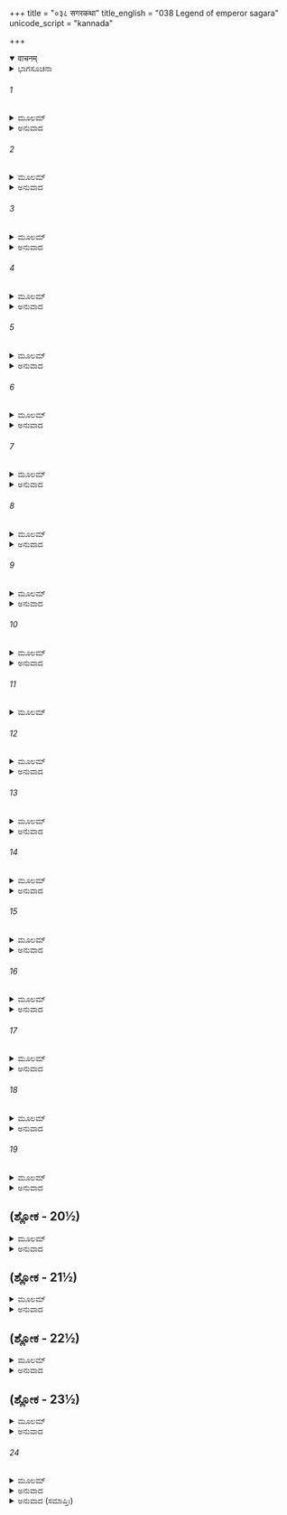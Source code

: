 +++
title = "०३८ सगरकथा"
title_english = "038 Legend of emperor sagara"
unicode_script = "kannada"

+++
<details open><summary>वाचनम्</summary>

<div class="audioEmbed"  caption="श्रीराम-हरिसीताराममूर्ति-घनपाठिभ्यां वचनम्" src="https://archive.org/download/Ramayana-recitation-Sriram-harisItArAmamUrti-Ghanapaati-v2/Kanda_1/Kanda_1_BK-038-Sagaro_Pakhyanam_.mp3"></div>
</details>



<details><summary>ಭಾಗಸೂಚನಾ</summary>

ರಾಜಾ ಸಗರನ ಪುತ್ರರ ಉತ್ಪತ್ತಿ ಹಾಗೂ ಯಜ್ಞದ ಸಿದ್ಧತೆ
</details>

###### 1


<details><summary>ಮೂಲಮ್</summary>

ತಾಂ ಕಥಾಂ ಕೌಶಿಕೋ ರಾಮೇ ನಿವೇದ್ಯ ಮಧುರಾಕ್ಷರಾಮ್ ।  
ಪುನರೇವಾಪರಂ ವಾಕ್ಯಂ ಕಾಕುತ್ಸ್ಥಮಿದಮಬ್ರವೀತ್ ॥
</details>

<details><summary>ಅನುವಾದ</summary>

ವಿಶ್ವಾಮಿತ್ರರು ಮಧುರಾಕ್ಷರಗಳಿಂದ ಕೂಡಿದ ಕಾರ್ತಿಕೇಯ ವೃತ್ತಾಂತದ ಕಥೆಯನ್ನು ಶ್ರೀರಾಮನಿಗೆ ತಿಳಿಸಿ ಮತ್ತೆ ಇನ್ನೊಂದು ಪ್ರಸಂಗವನ್ನು ಈ ಪ್ರಕಾರ ಹೇಳಿದರು.॥1॥
</details>

###### 2


<details><summary>ಮೂಲಮ್</summary>

ಅಯೋಧ್ಯಾಧಿಪತಿರ್ವೀರ ಪೂರ್ವಮಾಸೀನ್ನರಾಧಿಪಃ ।  
ಸಗರೋ ನಾಮ ಧರ್ಮಾತ್ಮಾ ಪ್ರಜಾಕಾಮಃ ಸ ಚಾಪ್ರಜಃ ॥
</details>

<details><summary>ಅನುವಾದ</summary>

ವೀರನೇ! ಬಹಳ ಹಿಂದಿನ ಮಾತು, ಅಯೋಧ್ಯೆಯಲ್ಲಿ ಸಗರ ಎಂಬ ಪ್ರಸಿದ್ಧ, ಧರ್ಮಾತ್ಮಾ ರಾಜನು ರಾಜ್ಯವಾಳುತ್ತಿದ್ದನು. ಅವನಿಗೆ ಯಾವುದೇ ಸಂತಾನ ಇರದೆ, ಅವನು ಪುತ್ರಪ್ರಾಪ್ತಿಗಾಗಿ ಸದಾ ಉತ್ಸುಕನಾಗಿದ್ದನು.॥2॥
</details>

###### 3


<details><summary>ಮೂಲಮ್</summary>

ವೈದರ್ಭದುಹಿತಾ ರಾಮ ಕೇಶಿನೀ ನಾಮ ನಾಮತಃ ।  
ಜ್ಯೇಷ್ಠಾ ಸಗರಪತ್ನೀ ಸಾ ಧರ್ಮಿಷ್ಠಾ ಸತ್ಯವಾದಿನೀ ॥
</details>

<details><summary>ಅನುವಾದ</summary>

ಶ್ರೀರಾಮಾ! ವಿದರ್ಭರಾಜಕುಮಾರಿ ಕೇಶಿನೀ ಎಂಬುವಳು ಸಗರನ ಜ್ಯೇಷ್ಠ ಪತ್ನಿಯಾಗಿದ್ದಳು. ಅವಳು ಧರ್ಮಾತ್ಮಳೂ, ಸತ್ಯವಾದಿನಿಯೂ ಆಗಿದ್ದಳು.॥3॥
</details>

###### 4


<details><summary>ಮೂಲಮ್</summary>

ಅರಿಷ್ಟನೇಮೇರ್ದುಹಿತಾ ಸುಪರ್ಣಭಗಿನೀ ತು ಸಾ ।  
ದ್ವಿತೀಯಾ ಸಗರಸ್ಯಾಸೀತ್ ಪತ್ನೀ ಸುಮತಿಸಂಜ್ಞಿತಾ ॥
</details>

<details><summary>ಅನುವಾದ</summary>

ಸಗರನ ಇನ್ನೊಂದು ಪತ್ನಿಯ ಹೆಸರು ಸುಮತಿ ಎಂದಿತ್ತು. ಆಕೆಯು ಅರಿಷ್ಟನೇಮಿಯ ಪುತ್ರಿ ಹಾಗೂ ಗರುಡನ ತಂಗಿಯಾಗಿದ್ದಳು.॥4॥
</details>

###### 5


<details><summary>ಮೂಲಮ್</summary>

ತಾಭ್ಯಾಂ ಸಹ ಮಹಾರಾಜಃ ಪತ್ನೀಭ್ಯಾಂ ತಪ್ತವಾಂಸ್ತಪಃ ।  
ಹಿಮವಂತಂ ಸಮಾಸಾದ್ಯ ಭೃಗುಪ್ರಸ್ರವಣೇ ಗಿರೌ ॥
</details>

<details><summary>ಅನುವಾದ</summary>

ಮಹಾರಾಜಾ ಸಗರನು ತನ್ನ ಆ ಇಬ್ಬರೂ ಪತ್ನಿಯರೊಂದಿಗೆ ಹಿಮಾಲಯ ಪರ್ವತಕ್ಕೆ ಹೋಗಿ ಭೃಗುಪ್ರಸ್ರವಣ ಎಂಬ ಶಿಖರದಲ್ಲಿ ತಪಸ್ಸನ್ನಾಚರಿಸಿದನು.॥5॥
</details>

###### 6


<details><summary>ಮೂಲಮ್</summary>

ಅಥ ವರ್ಷಶತೇ ಪೂರ್ಣೇ ತಪಸಾಽಽರಾಧಿತೋ ಮುನಿಃ ।  
ಸಗರಾಯ ವರಂ ಪ್ರಾದಾದ್ ಭೃಗುಃ ಸತ್ಯವತಾಂ ವರಃ ॥
</details>

<details><summary>ಅನುವಾದ</summary>

ನೂರು ವರ್ಷಗಳು ಪೂರ್ಣವಾದಾಗ ತಪಸ್ಸಿಗೆ ಒಲಿದ ಸತ್ಯವಾದಿಗಳಲ್ಲಿ ಶ್ರೇಷ್ಠರಾದ ಮಹರ್ಷಿ ಭೃಗುವು ರಾಜಾ ಸಗರನಿಗೆ ವರವನ್ನು ಕೊಟ್ಟನು.॥6॥
</details>

###### 7


<details><summary>ಮೂಲಮ್</summary>

ಅಪತ್ಯಲಾಭಃ ಸುಮಹಾನ್ ಭವಿಷ್ಯತಿ ತವಾನಘ ।  
ಕೀರ್ತಿಂ ಚಾಪ್ರತಿಮಾಂ ಲೋಕೇ ಪ್ರಾಪ್ಸ್ಯಸೇ ಪುರುಷರ್ಷಭ ॥
</details>

<details><summary>ಅನುವಾದ</summary>

ಪುಣ್ಯಾತ್ಮನಾದ ರಾಜನೇ! ನಿನಗೆ ಅನೇಕ ಪುತ್ರರು ಪ್ರಾಪ್ತರಾಗುವರು. ಪುರುಷಶ್ರೇಷ್ಠನೇ! ನೀನು ಈ ಲೋಕದಲ್ಲಿ ಅನುಪಮ ಕೀರ್ತಿಯನ್ನು ಪಡೆಯುವೆ.॥7॥
</details>

###### 8


<details><summary>ಮೂಲಮ್</summary>

ಏಕಾ ಜನಯಿತಾ ತಾತ ಪುತ್ರಂ ವಂಶಕರಂ ತವ ।  
ಷಷ್ಟಿಂ ಪುತ್ರಸಹಸ್ರಾಣಿ ಅಪರಾ ಜನಯಿಷ್ಯತಿ ॥
</details>

<details><summary>ಅನುವಾದ</summary>

ಅಯ್ಯಾ! ನಿನ್ನ ಒರ್ವ ಪತ್ನಿಯಾದರೋ ಒಂದೇ ಪುತ್ರನಿಗೆ ಜನ್ಮ ನೀಡುವಳು. ಅವನು ನಿನ್ನ ವಂಶವನ್ನು, ಪರಂಪರೆಯನ್ನೂ ವಿಸ್ತಾರ ಮಾಡುವವನಾಗುವನು ಹಾಗೂ ಇನ್ನೋರ್ವ ಪತ್ನಿಯು ಅರವತ್ತು ಸಾವಿರ ಪುತ್ರರ ಜನನಿಯಾಗುವಳು.॥8॥
</details>

###### 9


<details><summary>ಮೂಲಮ್</summary>

ಭಾಷಮಾಣಂ ಮಹಾತ್ಮಾನಂ ರಾಜಪುತ್ರ್ಯೌಪ್ರಸಾದ್ಯ ತಮ್ ।  
ಊಚತುಃ ಪರಮಪ್ರೀತೇ ಕೃತಾಂಜಲಿಪುಟೇ ತದಾ ॥
</details>

<details><summary>ಅನುವಾದ</summary>

ಮಹಾತ್ಮ ಭೃಗುವು ಹೀಗೆ ಹೇಳುತ್ತಿರುವಾಗ ಆ ಇಬ್ಬರು ರಾಜಕುಮಾರಿಯರು (ರಾಣಿಯರು) ಅವರನ್ನು ಪ್ರಸನ್ನಗೊಳಿಸಿ, ತಾವೂ ಆನಂದಿತರಾಗಿ ಇಬ್ಬರು ಕೈಮುಗಿದುಕೊಂಡು ಕೇಳಿದರು.॥9॥
</details>

###### 10


<details><summary>ಮೂಲಮ್</summary>

ಏಕಃ ಕಸ್ಯಾಃ ಸುತೋ ಬ್ರಹ್ಮನ್ ಕಾ ಬಹೂಂಜನಯಿಷ್ಯತಿ ।  
ಶ್ರೋತುಮಿಚ್ಛಾಮಹೇ ಬ್ರಹ್ಮನ್ ಸತ್ಯಮಸ್ತು ವಚಸ್ತವ ॥
</details>

<details><summary>ಅನುವಾದ</summary>

ಬ್ರಾಹ್ಮಣೋತ್ತಮರೇ! ಯಾವ ರಾಣಿಗೆ ಒಬ್ಬ ಪುತ್ರನಾಗುವನು ಹಾಗೂ ಯಾರು ಅನೇಕ ಪುತ್ರರ ಜನನಿಯಾಗುವಳು? ಇದನ್ನು ಕೇಳಲು ನಾವು ಬಯಸುತ್ತೇವೆ. ನಿಮ್ಮ ವಾಣಿಯು ಸತ್ಯವಾಗಲಿ.॥10॥
</details>

###### 11


<details><summary>ಮೂಲಮ್</summary>

ತಯೋಸ್ತದ್ವಚನಂ ಶ್ರುತ್ವಾ ಭೃಗುಃ ಪರಮಧಾರ್ಮಿಕಃ ।  
ಉವಾಚ ಪರಮಾಂ ವಾಣೀಂ ಸ್ವಚ್ಛಂದೋಽತ್ರ ವಿಧೀಯತಾಮ್ ॥
</details>

###### 12


<details><summary>ಮೂಲಮ್</summary>

ಏಕೋ ವಂಶಕರೋ ವಾಸ್ತು ಬಹವೋ ವಾ ಮಹಾಬಲಾಃ ।  
ಕೀರ್ತಿಮಂತೋ ಮಹೋತ್ಸಾಹಾಃ ಕಾ ವಾ ಕಂ ವರಮಿಚ್ಛತಿ ॥
</details>

<details><summary>ಅನುವಾದ</summary>

ಅವರಿಬ್ಬರ ಮಾತನ್ನು ಕೇಳಿ ಪರಮ ಧಾರ್ಮಿಕ ಭೃಗುವು ಹೇಳಿದರು - ದೇವಿಯರಿರಾ! ನೀವು ನಿಮ್ಮ ಇಚ್ಛೆಯನ್ನು ಪ್ರಕಟಿಸಿರಿ. ನಿಮಗೆ ವಂಶ ನಡೆಸುವ ಒಬ್ಬ ಪುತ್ರ ಬೇಕೋ? ಮಹಾಬಲಶಾಲಿ, ಯಶಸ್ವೀ, ಅತ್ಯಂತ ಉತ್ಸಾಹೀ ಅನೇಕ ಪುತ್ರರು ಬೇಕೋ ನೀವು - ನೀವೇ ತೀರ್ಮಾನಿಸಿರಿ.॥11-12॥
</details>

###### 13


<details><summary>ಮೂಲಮ್</summary>

ಮುನೇಸ್ತು ವಚನಂ ಶ್ರುತ್ವಾ ಕೇಶಿನೀ ರಘುನಂದನ ।  
ಪುತ್ರಂ ವಂಶಕರಂ ರಾಮ ಜಗ್ರಾಹ ನೃಪಸಂನಿಧೌ ॥
</details>

<details><summary>ಅನುವಾದ</summary>

ರಘುಕುಲನಂದನ ಶ್ರೀರಾಮಾ! ಮುನಿಯ ಈ ಮಾತನ್ನು ಕೇಳಿ ಕೇಶಿನಿಯು ಸಗರನ ಬಳಿ ವಂಶವನ್ನು ನಡೆಸುವ ಒಬ್ಬನೇ ಪುತ್ರನ ವರವನ್ನು ಪಡೆದಕೊಂಡಳು.॥13॥
</details>

###### 14


<details><summary>ಮೂಲಮ್</summary>

ಷಷ್ಟಿಂ ಪುತ್ರಸಹಸ್ರಾಣಿ ಸುಪರ್ಣಭಗಿನೀ ತದಾ ।  
ಮಹೋತ್ಸಾಹಾನ್ ಕೀರ್ತಿಮತೋ ಜಗ್ರಾಹ ಸುಮತಿಃಸುತಾನ್ ॥
</details>

<details><summary>ಅನುವಾದ</summary>

ಆಗ ಗರುಡನ ತಂಗಿ ಸುಮತಿಯು ಮಹಾ ಉತ್ಸಾಹೀ ಹಾಗೂ ಯಶಸ್ವೀ ಅರವತ್ತುಸಾವಿರ ಪುತ್ರರಿಗೆ ಜನ್ಮನೀಡುವ ವರವನ್ನು ಪಡೆದುಕೊಂಡಳು.॥14॥
</details>

###### 15


<details><summary>ಮೂಲಮ್</summary>

ಪ್ರದಕ್ಷಿಣಮೃಷಿಂ ಕೃತ್ವಾ ಶಿರಸಾಭಿಪ್ರಣಮ್ಯ ತಮ್ ।  
ಜಗಾಮ ಸ್ವಪುರಂ ರಾಜಾ ಸಭಾರ್ಯೋ ರಘುನಂದನ ॥
</details>

<details><summary>ಅನುವಾದ</summary>

ರಘುನಂದನ! ಅನಂತರ ರಾಣಿಯರೊಂದಿಗೆ ಸಗರ ರಾಜನು ಮಹರ್ಷಿಗಳಿಗೆ ಪ್ರದಕ್ಷಿಣೆ ಬಂದು, ಅವರ ಚರಣಗಳಲ್ಲಿ ತಲೆ ಬಾಗಿ, ತನ್ನ ನಗರಕ್ಕೆ ಪ್ರಯಾಣ ಬೆಳೆಸಿದನು.॥15॥
</details>

###### 16


<details><summary>ಮೂಲಮ್</summary>

ಅಥ ಕಾಲೇ ಗತೇ ತಸ್ಯ ಜ್ಯೇಷ್ಠಾ ಪುತ್ರಂ ವ್ಯಜಾಯತ ।  
ಅಸಮಂಜ ಇತಿ ಖ್ಯಾತಂ ಕೇಶಿನೀ ಸಗರಾತ್ಮಜಮ್ ॥
</details>

<details><summary>ಅನುವಾದ</summary>

ಕೆಲವು ಕಾಲಾಂತರದಲ್ಲಿ ಹಿರಿಯ ರಾಣಿ ಕೇಶಿನಿಯು ಸಗರನ ಔರಸ ಪುತ್ರ ಅಸಮಂಜನಿಗೆ ಜನ್ಮನೀಡಿದಳು.॥16॥
</details>

###### 17


<details><summary>ಮೂಲಮ್</summary>

ಸುಮತಿಸ್ತು ನರವ್ಯಾಘ್ರ ಗರ್ಭತುಂಬಂ ವ್ಯಜಾಯತ ।  
ಪುಷ್ಟಿಃ ಪುತ್ರ ಸಹಸ್ರಾಣಿ ತುಂಬಭೇದಾದ್ ವಿನಿಃಸೃತಾಃ ॥
</details>

<details><summary>ಅನುವಾದ</summary>

ಪುರುಷಸಿಂಹನೇ! ಕಿರಿಯರಾಣಿ ಸುಮತಿಯು ಸೋರೆಕಾಯಿ ಆಕಾರದ ಒಂದು ಗರ್ಭಪಿಂಡವನ್ನು ಹೆತ್ತಳು. ಅದನ್ನು ಒಡೆದಾಗ ಅರವತ್ತು ಸಾವಿರ ಬಾಲಕರು ಹೊರ ಬಂದರು.॥17॥
</details>

###### 18


<details><summary>ಮೂಲಮ್</summary>

ಘೃತಪೂರ್ಣೇಷು ಕುಂಭೇಷು ಧಾತ್ರ್ಯಸ್ತಾನ್ ಸಮವರ್ಧಯನ್ ।  
ಕಾಲೇನ ಮಹತಾ ಸರ್ವೇ ಯೌವನಂ ಪ್ರತಿಪೇದಿರೇ ॥
</details>

<details><summary>ಅನುವಾದ</summary>

ಅವನ್ನು ತುಪ್ಪದಿಂದ ತುಂಬಿದ ಗಡಿಗೆಗಳಲ್ಲಿ ಇಟ್ಟು ದಾಸಿಯರು ಅವರ ಪಾಲನೆ-ಪೋಷಣೆ ಮಾಡಿದರು. ನಿಧಾನವಾಗಿ ಬಹಳ ದಿನಗಳು ಕಳೆದಾಗ ಅವರೆಲ್ಲ ಬಾಲಕರು ಯುವಕರಾದರು.॥18॥
</details>

###### 19


<details><summary>ಮೂಲಮ್</summary>

ಅಥ ದೀರ್ಘೇಣ ಕಾಲೇನ ರೂಪಯೌವನಶಾಲಿನಃ ।  
ಷಷ್ಟಿಃ ಪುತ್ರಸಹಸ್ರಾಣಿ ಸಗರಸ್ಯಾಭವಂಸ್ತದಾ ॥
</details>

<details><summary>ಅನುವಾದ</summary>

ಹೀಗೆ ಬಹಳ ಕಾಲದ ಬಳಿಕ ರೂಪ-ಯೌವನದಿಂದ ಸುಶೋಭಿತರಾದ ಅರವತ್ತು ಸಾವಿರ ಸಗರನ ಪುತ್ರರು ಸಿದ್ಧರಾದರು.॥19॥
</details>

## (ಶ್ಲೋಕ - 20½)


<details><summary>ಮೂಲಮ್</summary>

ಸ ಚ ಜ್ಯೇಷ್ಠೋ ನರಶ್ರೇಷ್ಠ ಸಗರಸ್ಯಾತ್ಮಸಂಭವಃ ।  
ಬಾಲಾನ್ ಗೃಹೀತ್ವಾ ತು ಜಲೇ ಸರಯ್ವಾ ರಘುನಂದನ ॥  
ಪ್ರಕ್ಷಿಪ್ಯ ಪ್ರಹಸನ್ನಿತ್ಯಂ ಮಜ್ಜತಸ್ತಾನ್ ನಿರೀಕ್ಷ್ಯ ವೈ ।
</details>

<details><summary>ಅನುವಾದ</summary>

ನರಶ್ರೇಷ್ಠ ರಘುನಂದನ! ಸಗರನ ಜ್ಯೇಷ್ಠ ಪುತ್ರ ಅಸಮಂಜನು ಸಗರನ ಬಾಲಕರನ್ನು ಹಿಡಿದು ಸರಯೂ ನದಿಗೆ ಎಸೆದುಬಿಡುತ್ತಿದ್ದನು ಹಾಗೂ ಅವರು ಮುಳುಗುತ್ತಿರುವುದನ್ನು ಕಂಡು ನಗುತ್ತಿದ್ದನು.॥20½॥
</details>

## (ಶ್ಲೋಕ - 21½)


<details><summary>ಮೂಲಮ್</summary>

ಏವಂ ಪಾಪ ಸಮಾಚಾರಃ ಸಜ್ಜನ ಪ್ರತಿಬಾಧಕಃ ॥  
ಪೌರಾಣಾಮಹಿತೇ ಯುಕ್ತಃ ಪಿತ್ರಾ ನಿರ್ವಾಸಿತಃ ಪುರಾತ್ ।
</details>

<details><summary>ಅನುವಾದ</summary>

ಈ ಪ್ರಕಾರ ಪಾಪಾಚಾರದಲ್ಲಿ ಪ್ರವೃತ್ತನಾದಾಗ ಸತ್ಪುರುಷರನ್ನು ಪೀಡಿಸತೊಡಗಿದನು. ನಗರವಾಸಿಗಳಿಗೆ ಅಹಿತವನ್ನು ಮಾಡತೊಡಗಿದನು. ಆಗ ಪಿತನು ಅವನನ್ನು ನಗರದಿಂದ ಹೊರಗೆ ಹಾಕಿದನು.॥21½॥
</details>

## (ಶ್ಲೋಕ - 22½)


<details><summary>ಮೂಲಮ್</summary>

ತಸ್ಯ ಪುತ್ರೋಂಽಶುಮಾನ್ನಾಮ ಅಸಮಂಜಸ್ಯ ವೀರ್ಯವಾನ್ ॥  
ಸಮ್ಮತಃ ಸರ್ವಲೋಕಸ್ಯ ಸರ್ವಸ್ಯಾಪಿ ಪ್ರಿಯಂವದಃ ।
</details>

<details><summary>ಅನುವಾದ</summary>

ಅಸಮಂಜಸನ ಪುತ್ರನ ಹೆಸರು ಅಂಶುಮಾನ ಎಂದಿತ್ತು. ಅವನು ಭಾರೀ ಪರಾಕ್ರಮಿಯೂ, ಎಲ್ಲರೊಡನೆ ಮಧುರವಾಗಿ ಮಾತನಾಡುವವನೂ, ಎಲ್ಲ ಜನರಿಗೆ ಪ್ರಿಯನೂ ಆಗಿದ್ದನು.॥22½॥
</details>

## (ಶ್ಲೋಕ - 23½)


<details><summary>ಮೂಲಮ್</summary>

ತತಃ ಕಾಲೇನ ಮಹತಾ ಮತಿಃ ಸಮಭಿಜಾಯತ ॥  
ಸಗರಸ್ಯ ನರಶ್ರೇಷ್ಠ ಯಜೇಯಮಿತಿ ನಿಶ್ಚಿತಾ ।
</details>

<details><summary>ಅನುವಾದ</summary>

ನರಶ್ರೇಷ್ಠನೇ! ಕೆಲವು ಕಾಲದ ಬಳಿಕ ಮಹಾರಾಜಾ ಸಗರನು - ‘ನಾನು ಯಜ್ಞವನ್ನು ಮಾಡುವೆನು’ ಎಂದು ಮನಸ್ಸಿನಲ್ಲಿ ನಿಶ್ಚಯಿಸಿದನು.॥23½॥
</details>

###### 24


<details><summary>ಮೂಲಮ್</summary>

ಸ ಕೃತ್ವಾ ನಿಶ್ಚಯಂ ರಾಜಾ ಸೋಪಾಧ್ಯಾಯಗಣಸ್ತದಾ ।  
ಯಜ್ಞಕರ್ಮಣಿ ವೇದಜ್ಞೋ ಯಷ್ಟುಂ ಸಮುಪಚಕ್ರಮೇ ॥
</details>

<details><summary>ಅನುವಾದ</summary>

ಹೀಗೆ ದೃಢ ನಿಶ್ಚಯ ಮಾಡಿ ಆ ವೇದವೇತ್ತ ನರೇಶನು ತನ್ನ ಉಪಾಧ್ಯಾಯರೊಂದಿಗೆ ಯಜ್ಞದ ಸಿದ್ಧತೆಗೆ ತೊಡಗಿದನು.॥24॥
</details>

<details><summary>ಅನುವಾದ (ಸಮಾಪ್ತಿಃ)</summary>

ವಾಲ್ಮೀಕಿ ವಿರಚಿತ ಆರ್ಷ ರಾಮಾಯಣ ಆದಿಕಾವ್ಯದ ಬಾಲಕಾಂಡದಲ್ಲಿ ಮೂವತ್ತೆಂಟನೆಯ ಸರ್ಗ ಪೂರ್ಣವಾಯಿತು. ॥38॥
</details>
